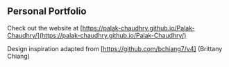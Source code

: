 ## Personal Portfolio

Check out the website at [https://palak-chaudhry.github.io/Palak-Chaudhry/](https://palak-chaudhry.github.io/Palak-Chaudhry/)

Design inspiration adapted from [https://github.com/bchiang7/v4] (Brittany Chiang)